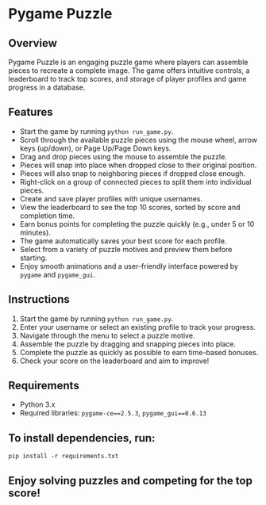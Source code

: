 # Pygame Puzzle

## Overview

Pygame Puzzle is an engaging puzzle game where players can assemble pieces to recreate a complete image. The game offers intuitive controls, a leaderboard to track top scores, and storage of player profiles and game progress in a database.

## Features

- Start the game by running `python run_game.py`.
- Scroll through the available puzzle pieces using the mouse wheel, arrow keys (up/down), or Page Up/Page Down keys.
- Drag and drop pieces using the mouse to assemble the puzzle.
- Pieces will snap into place when dropped close to their original position.
- Pieces will also snap to neighboring pieces if dropped close enough.
- Right-click on a group of connected pieces to split them into individual pieces.
- Create and save player profiles with unique usernames.
- View the leaderboard to see the top 10 scores, sorted by score and completion time.
- Earn bonus points for completing the puzzle quickly (e.g., under 5 or 10 minutes).
- The game automatically saves your best score for each profile.
- Select from a variety of puzzle motives and preview them before starting.
- Enjoy smooth animations and a user-friendly interface powered by `pygame` and `pygame_gui`.

## Instructions

1. Start the game by running `python run_game.py`.
2. Enter your username or select an existing profile to track your progress.
3. Navigate through the menu to select a puzzle motive.
4. Assemble the puzzle by dragging and snapping pieces into place.
5. Complete the puzzle as quickly as possible to earn time-based bonuses.
6. Check your score on the leaderboard and aim to improve!

## Requirements

- Python 3.x
- Required libraries: `pygame-ce==2.5.3`, `pygame_gui==0.6.13`

## To install dependencies, run:
`pip install -r requirements.txt`

## Enjoy solving puzzles and competing for the top score!
